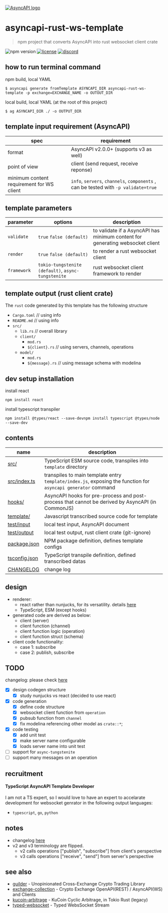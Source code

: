 [![AsyncAPI logo](./assets/logo_banner.png)](https://www.asyncapi.com)

# asyncapi-rust-ws-template
> npm project that converts AsyncAPI into rust websocket client crate 

![npm version](https://img.shields.io/npm/v/asyncapi-rust-ws-template.svg)
[![license](https://img.shields.io/github/license/kanekoshoyu/exchange-collection)](https://github.com/kanekoshoyu/exchange-collection/blob/master/LICENSE)
[![discord](https://img.shields.io/discord/1153997271294283827)](https://discord.gg/q3j5MYdwnm)


## how to run terminal command
npm build, local YAML
```
$ asyncapi generate fromTemplate ASYNCAPI_DIR asyncapi-rust-ws-template -p exchange=EXCHANGE_NAME -o OUTOUT_DIR
```
local build, local YAML (at the root of this project)
```
$ ag ASYNCAPI_DIR ./ -o OUTPUT_DIR 
```

## template input requirement (AsyncAPI)
| spec                                      | requirement                                                                         |
| ----------------------------------------- | ----------------------------------------------------------------------------------- |
| format                                    | AsyncAPI v2.0.0+ (supports v3 as well)                                              |
| point of view                             | client (send request, receive reponse)                                              |
| minimum content requirement for WS client | `info`, `servers`, `channels`, `components` , can be tested with `-p validate=true` |


## template parameters
| parameter   | options                                            | description                                                                   |
| ----------- | -------------------------------------------------- | ----------------------------------------------------------------------------- |
| `validate`  | `true` `false (default)`                           | to validate if a AsyncAPI has minimum content for generating websocket client |
| `render`    | `true` `false (default)`                           | to render a rust websocket client                                             |
| `framework` | `tokio-tungstenite (default)`, `async-tungstenite` | rust websocket client framework to render                                     |



## template output (rust client crate)
The `rust` code generated by this template has the following structure
- `Cargo.toml` // using info
- `README.md` // using info
- `src/`
  - `lib.rs` // overall library
  - `client/`
    - `mod.rs`
    - `${client}.rs` // using servers, channels, operations
  - `model/`
    - `mod.rs`
    - `${message}.rs` // using message schema with modelina


## dev setup installation
install react
```
npm install react
```
install typescript transpiler
```
npm install @types/react --save-devnpm install typescript @types/node --save-dev
```
## contents
| name                            | description                                                                                                   |
| ------------------------------- | ------------------------------------------------------------------------------------------------------------- |
| [src/](/src/)                   | TypeScript ESM source code, transpiles into `template` directory                                              |
| [src/index.ts](/src/index.ts)   | transpiles to main template entry `template/index.js`, exposing the function for `asyncapi generator` command |
| [hooks/](/hooks/after.js)       | AsyncAPI hooks for pre-process and post-process that cannot be derived by AsyncAPI (in CommonJS)              |
| [template/](/template/)         | Javascript transcribed source code for template                                                               |
| [test/input](/test/)            | local test input, AsyncAPI document                                                                           |
| [test/output](/test/)           | local test output, rust client crate (git-ignore)                                                             |
| [package.json](/package.json)   | NPM package definition, defines template configs                                                              |
| [tsconfig.json](/tsconfig.json) | TypeScript transpile definition, defined transcribed datas                                                    |
| [CHANGELOG](/CHANGELOG.md)      | change log                                                                                                    |

## design
- renderer: 
  - react rather than nunjucks, for its versatility. details [here](https://www.asyncapi.com/docs/tools/generator/file-templates)
  - TypeScript, ESM (except hooks)
- generated code are derived as below:
  - client (server)
  - client function (channel)
  - client function logic (operation)
  - client function struct (schema)
- client code functionality:
  - case 1: subscribe
  - case 2: publish, subscribe

## TODO
changelog: please check [here](./CHANGELOG.md)
- [x] design codegen structure
  - [x] study nunjucks vs react (decided to use react)
- [x] code generation
  - [x] define code structure
  - [x] websocket client function from `operation`
  - [x] pubsub function from `channel`
  - [x] fix modelina referencing other model as `crate::*`;
- [x] code testing
  - [x] add unit test
  - [x] make server name configurable 
  - [x] loads server name into unit test
- [ ] support for `async-tungstenite` 
- [ ] support many messages on an operation 

## recruitment
#### TypeScript AsyncAPI Template Developer
I am not a TS expert, so I would love to have an expert to accelarate development for websocket genrator in the following output languages:
- `typescript`, `go`, `python`  

## notes
- changelog [here](./CHANGELOG.md)
- v2 and v3 terminology are flipped. 
  - v2 calls operations ["publish", "subscribe"] from client's perspective
  - v3 calls operations ["receive", "send"] from server's perspective

## see also
- [guilder](https://github.com/kanekoshoyu/guilder) - Unopinionated Cross-Exchange Crypto Trading Library
- [exchange-collection](https://github.com/kanekoshoyu/exchange-collection) - Crypto Exchange OpenAPI(REST) / AsyncAPI(WS) and Clients
- [kucoin-arbitrage](https://github.com/kanekoshoyu/kucoin_arbitrage) - KuCoin Cyclic Arbitrage, in Tokio Rust (legacy)
- [typed-websocket](https://github.com/kanekoshoyu/typed-websocket) - Typed WebsSocket Stream
